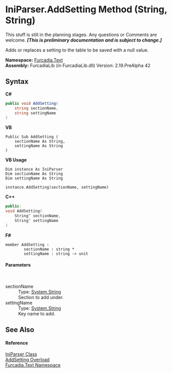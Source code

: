 # IniParser.AddSetting Method (String, String)
This stuff is still in the planning stages. Any questions or Comments are welcome. _**\[This is preliminary documentation and is subject to change.\]**_

Adds or replaces a setting to the table to be saved with a null value.

**Namespace:**&nbsp;<a href="N_Furcadia_Text">Furcadia.Text</a><br />**Assembly:**&nbsp;FurcadiaLib (in FurcadiaLib.dll) Version: 2.19.PreAlpha 42

## Syntax

**C#**<br />
``` C#
public void AddSetting(
	string sectionName,
	string settingName
)
```

**VB**<br />
``` VB
Public Sub AddSetting ( 
	sectionName As String,
	settingName As String
)
```

**VB Usage**<br />
``` VB Usage
Dim instance As IniParser
Dim sectionName As String
Dim settingName As String

instance.AddSetting(sectionName, settingName)
```

**C++**<br />
``` C++
public:
void AddSetting(
	String^ sectionName, 
	String^ settingName
)
```

**F#**<br />
``` F#
member AddSetting : 
        sectionName : string * 
        settingName : string -> unit 

```


#### Parameters
&nbsp;<dl><dt>sectionName</dt><dd>Type: <a href="http://msdn2.microsoft.com/en-us/library/s1wwdcbf" target="_blank">System.String</a><br />Section to add under.</dd><dt>settingName</dt><dd>Type: <a href="http://msdn2.microsoft.com/en-us/library/s1wwdcbf" target="_blank">System.String</a><br />Key name to add.</dd></dl>

## See Also


#### Reference
<a href="T_Furcadia_Text_IniParser">IniParser Class</a><br /><a href="Overload_Furcadia_Text_IniParser_AddSetting">AddSetting Overload</a><br /><a href="N_Furcadia_Text">Furcadia.Text Namespace</a><br />
